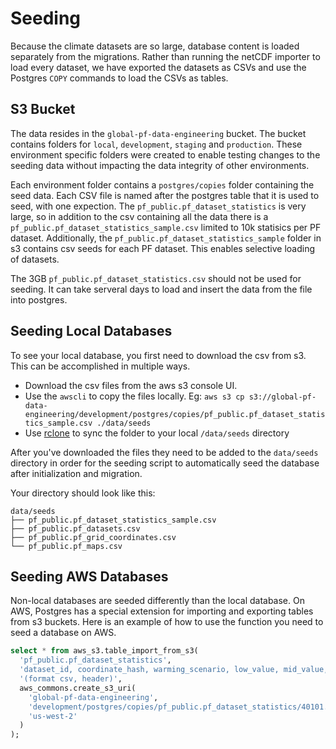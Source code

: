 # Seeding

Because the climate datasets are so large, database content is loaded separately
from the migrations.
Rather than running the netCDF importer to load every dataset, we have exported
the datasets as CSVs and
use the Postgres `COPY` commands to load the CSVs as tables.

## S3 Bucket

The data resides in the `global-pf-data-engineering` bucket.
The bucket contains folders for `local`, `development`, `staging` and `production`. These environment
specific folders were created to enable testing changes to the seeding data
without impacting the data integrity of other environments.

Each environment folder contains a `postgres/copies` folder containing the seed data.
Each CSV file is named after the postgres table that it is used to seed, with
one expection.
The `pf_public.pf_dataset_statistics` is very large, so in addition to the
csv containing all the data
there is a `pf_public.pf_dataset_statistics_sample.csv` limited to 10k
statisics per PF dataset.
Additionally, the `pf_public.pf_dataset_statistics_sample` folder in s3 contains
csv seeds for each PF dataset.
This enables selective loading of datasets.

The 3GB `pf_public.pf_dataset_statistics.csv` should not be used for seeding. It
can take serveral days to load and insert the data from the file into postgres.

## Seeding Local Databases

To see your local database, you first need to download the csv from s3. This can
be accomplished in multiple ways.

- Download the csv files from the aws s3 console UI.
- Use the `awscli` to copy the files locally. Eg: `aws s3 cp s3://global-pf-data-engineering/development/postgres/copies/pf_public.pf_dataset_statistics_sample.csv ./data/seeds`
- Use [rclone](https://rclone.org/commands/rclone_sync/) to sync the folder to
  your local `/data/seeds` directory

After you've downloaded the files they need to be added to the `data/seeds`
directory in order for the seeding script to automatically seed the database
after initialization and migration.

Your directory should look like this:

```
data/seeds
├── pf_public.pf_dataset_statistics_sample.csv
├── pf_public.pf_datasets.csv
├── pf_public.pf_grid_coordinates.csv
└── pf_public.pf_maps.csv
```

## Seeding AWS Databases

Non-local databases are seeded differently than the local database. On AWS, Postgres has a special extension for
importing and exporting tables from s3 buckets. Here is an example of how to use the function you need to seed a database on AWS.

```sql
select * from aws_s3.table_import_from_s3(
  'pf_public.pf_dataset_statistics',
  'dataset_id, coordinate_hash, warming_scenario, low_value, mid_value, high_value',
  '(format csv, header)',
  aws_commons.create_s3_uri(
    'global-pf-data-engineering',
    'development/postgres/copies/pf_public.pf_dataset_statistics/40101.csv',
    'us-west-2'
  )
);
```
